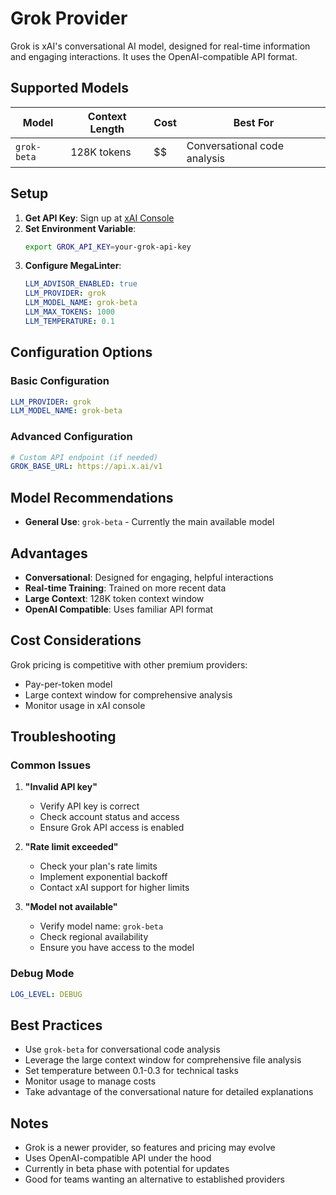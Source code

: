# Grok Provider

Grok is xAI's conversational AI model, designed for real-time information and engaging interactions. It uses the OpenAI-compatible API format.

## Supported Models

| Model       | Context Length | Cost | Best For                     |
|-------------|----------------|------|------------------------------|
| `grok-beta` | 128K tokens    | $$   | Conversational code analysis |

## Setup

1. **Get API Key**: Sign up at [xAI Console](https://console.x.ai/)
2. **Set Environment Variable**:
   ```bash
   export GROK_API_KEY=your-grok-api-key
   ```
3. **Configure MegaLinter**:
   ```yaml
   LLM_ADVISOR_ENABLED: true
   LLM_PROVIDER: grok
   LLM_MODEL_NAME: grok-beta
   LLM_MAX_TOKENS: 1000
   LLM_TEMPERATURE: 0.1
   ```

## Configuration Options

### Basic Configuration

```yaml
LLM_PROVIDER: grok
LLM_MODEL_NAME: grok-beta
```

### Advanced Configuration

```yaml
# Custom API endpoint (if needed)
GROK_BASE_URL: https://api.x.ai/v1
```

## Model Recommendations

- **General Use**: `grok-beta` - Currently the main available model

## Advantages

- **Conversational**: Designed for engaging, helpful interactions
- **Real-time Training**: Trained on more recent data
- **Large Context**: 128K token context window
- **OpenAI Compatible**: Uses familiar API format

## Cost Considerations

Grok pricing is competitive with other premium providers:
- Pay-per-token model
- Large context window for comprehensive analysis
- Monitor usage in xAI console

## Troubleshooting

### Common Issues

1. **"Invalid API key"**
   - Verify API key is correct
   - Check account status and access
   - Ensure Grok API access is enabled

2. **"Rate limit exceeded"**
   - Check your plan's rate limits
   - Implement exponential backoff
   - Contact xAI support for higher limits

3. **"Model not available"**
   - Verify model name: `grok-beta`
   - Check regional availability
   - Ensure you have access to the model

### Debug Mode

```yaml
LOG_LEVEL: DEBUG
```

## Best Practices

- Use `grok-beta` for conversational code analysis
- Leverage the large context window for comprehensive file analysis
- Set temperature between 0.1-0.3 for technical tasks
- Monitor usage to manage costs
- Take advantage of the conversational nature for detailed explanations

## Notes

- Grok is a newer provider, so features and pricing may evolve
- Uses OpenAI-compatible API under the hood
- Currently in beta phase with potential for updates
- Good for teams wanting an alternative to established providers
